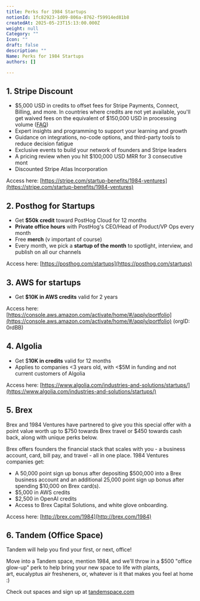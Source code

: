 ```yaml
---
title: Perks for 1984 Startups
notionId: 1fc82923-1d09-806a-8762-f59914ed81b8
createdAt: 2025-05-23T15:13:00.000Z
weight: null
Category: ""
Icon: ""
draft: false
description: ""
Name: Perks for 1984 Startups
authors: []

---
```



## 1. Stripe Discount 

- $5,000 USD in credits to offset fees for Stripe Payments, Connect, Billing, and more. In countries where credits are not yet available, you'll get waived fees on the equivalent of $150,000 USD in processing volume ([FAQ](https://support.stripe.com/questions/stripe-startups-program-faqs))
- Expert insights and programming to support your learning and growth
- Guidance on integrations, no-code options, and third-party tools to reduce decision fatigue
- Exclusive events to build your network of founders and Stripe leaders
- A pricing review when you hit $100,000 USD MRR for 3 consecutive mont
- Discounted Stripe Atlas Incorporation

Access here: [https://stripe.com/startup-benefits/1984-ventures](https://stripe.com/startup-benefits/1984-ventures)


## 2. Posthog for Startups

- Get **$50k credit** toward PostHog Cloud for 12 months
- **Private office hours** with PostHog's CEO/Head of Product/VP Ops every month
- Free **merch** (v important of course)
- Every month, we pick a **startup of the month** to spotlight, interview, and publish on all our channels

Access here: [https://posthog.com/startups](https://posthog.com/startups)


## 3. **AWS for startups**

- Get **$10K in AWS credits** valid for 2 years

Access here: [https://console.aws.amazon.com/activate/home/#/apply/portfolio](https://console.aws.amazon.com/activate/home/#/apply/portfolio) (orgID: 0rdBB)


## 4. Algolia

- Get $**10K in credits** valid for 12 months
- Applies to companies <3 years old, with <$5M in funding and not current customers of Algolia

Access here: [https://www.algolia.com/industries-and-solutions/startups/](https://www.algolia.com/industries-and-solutions/startups/) 


## 5. Brex


Brex and 1984 Ventures have partnered to give you this special offer with a point value worth up to $750 towards Brex travel or $450 towards cash back, along with unique perks below.


Brex offers founders the financial stack that scales with you - a business account, card, bill pay, and travel - all in one place. 1984 Ventures companies get: 

- A 50,000 point sign up bonus after depositing $500,000 into a Brex business account and an additional 25,000 point sign up bonus after spending $10,000 on Brex card(s).
- $5,000 in AWS credits
- $2,500 in OpenAI credits
- Access to Brex Capital Solutions, and white glove onboarding.

Access here: [http://brex.com/1984](http://brex.com/1984)


## 6. Tandem (Office Space)


Tandem will help you find your first, or next, office!


Move into a Tandem space, mention 1984, and we'll throw in a $500 "office glow-up" perk to help bring your new space to life with plants, art, eucalyptus air fresheners, or, whatever is it that makes you feel at home :)


Check out spaces and sign up at [tandemspace.com](http://tandemspace.com/)

